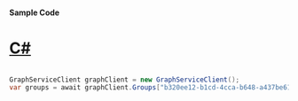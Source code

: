 #### Sample Code
# [C#](#tab/Csharp)

```C#

GraphServiceClient graphClient = new GraphServiceClient();
var groups = await graphClient.Groups["b320ee12-b1cd-4cca-b648-a437be61c5cd"].Request().Select("allowExternalSenders,autoSubscribeNewMembers,isSubscribedByMail,unseenCount").GetAsync();

```